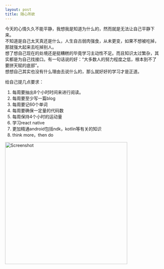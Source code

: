 ```yaml
---
layout: post
title: 随心所欲
---
```


今天的心情久久不能平静，我想我是知道为什么的，然而就是无法让自己平静下来。  
不知道是自己太天真还是什么，人生自古弱肉强食，从未更变，如果不想被吃掉，那就强大起来去吃掉别人。  
想了想自己现在的处境还是挺糟糕的毕竟学习主动性不足。而且知识太过繁杂，其实都是为自己找接口。有一句话说的好：“大多数人的努力程度之低，根本到不了要拼天赋的底部”。  
想想自己其实也没有什么理由去说什么的，那么就好好的学习才是正道。

给自己提几点要求：  
1. 每周要抽出8个小时时间来进行阅读。  
2. 每周要至少写一篇blog  
3. 每周要记60个单词  
4. 每周要确保一定量的代码数  
5. 每周保持4个小时的运动量  
6. 学习react native  
7. 更加精通android包括ndk，kotlin等有关的知识  
8. think more，then do  
<img src="../../../../art/2016_03_17_archlinux.png" height="400" alt="Screenshot"/>